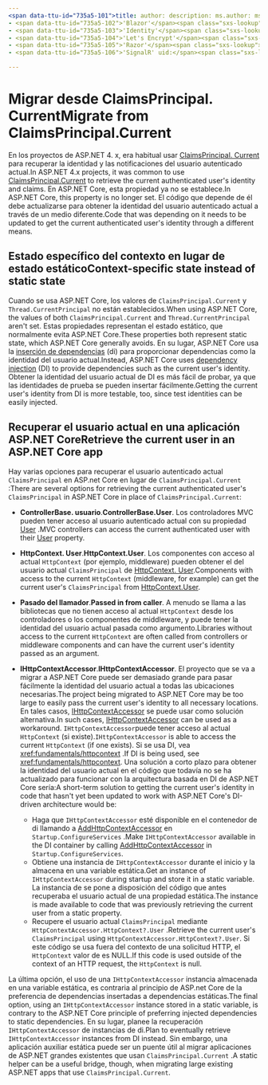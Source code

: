 ```yaml
---
<span data-ttu-id="735a5-101">title: author: description: ms.author: ms.custom: ms.date: no-loc:</span><span class="sxs-lookup"><span data-stu-id="735a5-101">title: author: description: ms.author: ms.custom: ms.date: no-loc:</span></span>
- <span data-ttu-id="735a5-102">'Blazor'</span><span class="sxs-lookup"><span data-stu-id="735a5-102">'Blazor'</span></span>
- <span data-ttu-id="735a5-103">'Identity'</span><span class="sxs-lookup"><span data-stu-id="735a5-103">'Identity'</span></span>
- <span data-ttu-id="735a5-104">'Let's Encrypt'</span><span class="sxs-lookup"><span data-stu-id="735a5-104">'Let's Encrypt'</span></span>
- <span data-ttu-id="735a5-105">'Razor'</span><span class="sxs-lookup"><span data-stu-id="735a5-105">'Razor'</span></span>
- <span data-ttu-id="735a5-106">'SignalR' uid:</span><span class="sxs-lookup"><span data-stu-id="735a5-106">'SignalR' uid:</span></span> 

---
```

# <a name="migrate-from-claimsprincipalcurrent"></a><span data-ttu-id="735a5-107">Migrar desde ClaimsPrincipal. Current</span><span class="sxs-lookup"><span data-stu-id="735a5-107">Migrate from ClaimsPrincipal.Current</span></span>

<span data-ttu-id="735a5-108">En los proyectos de ASP.NET 4. x, era habitual usar [ClaimsPrincipal. Current](/dotnet/api/system.security.claims.claimsprincipal.current) para recuperar la identidad y las notificaciones del usuario autenticado actual.</span><span class="sxs-lookup"><span data-stu-id="735a5-108">In ASP.NET 4.x projects, it was common to use [ClaimsPrincipal.Current](/dotnet/api/system.security.claims.claimsprincipal.current) to retrieve the current authenticated user's identity and claims.</span></span> <span data-ttu-id="735a5-109">En ASP.NET Core, esta propiedad ya no se establece.</span><span class="sxs-lookup"><span data-stu-id="735a5-109">In ASP.NET Core, this property is no longer set.</span></span> <span data-ttu-id="735a5-110">El código que depende de él debe actualizarse para obtener la identidad del usuario autenticado actual a través de un medio diferente.</span><span class="sxs-lookup"><span data-stu-id="735a5-110">Code that was depending on it needs to be updated to get the current authenticated user's identity through a different means.</span></span>

## <a name="context-specific-state-instead-of-static-state"></a><span data-ttu-id="735a5-111">Estado específico del contexto en lugar de estado estático</span><span class="sxs-lookup"><span data-stu-id="735a5-111">Context-specific state instead of static state</span></span>

<span data-ttu-id="735a5-112">Cuando se usa ASP.NET Core, los valores de `ClaimsPrincipal.Current` y `Thread.CurrentPrincipal` no están establecidos.</span><span class="sxs-lookup"><span data-stu-id="735a5-112">When using ASP.NET Core, the values of both `ClaimsPrincipal.Current` and `Thread.CurrentPrincipal` aren't set.</span></span> <span data-ttu-id="735a5-113">Estas propiedades representan el estado estático, que normalmente evita ASP.NET Core.</span><span class="sxs-lookup"><span data-stu-id="735a5-113">These properties both represent static state, which ASP.NET Core generally avoids.</span></span> <span data-ttu-id="735a5-114">En su lugar, ASP.NET Core usa la [inserción de dependencias](xref:fundamentals/dependency-injection) (di) para proporcionar dependencias como la identidad del usuario actual.</span><span class="sxs-lookup"><span data-stu-id="735a5-114">Instead, ASP.NET Core uses [dependency injection](xref:fundamentals/dependency-injection) (DI) to provide dependencies such as the current user's identity.</span></span> <span data-ttu-id="735a5-115">Obtener la identidad del usuario actual de DI es más fácil de probar, ya que las identidades de prueba se pueden insertar fácilmente.</span><span class="sxs-lookup"><span data-stu-id="735a5-115">Getting the current user's identity from DI is more testable, too, since test identities can be easily injected.</span></span>

## <a name="retrieve-the-current-user-in-an-aspnet-core-app"></a><span data-ttu-id="735a5-116">Recuperar el usuario actual en una aplicación ASP.NET Core</span><span class="sxs-lookup"><span data-stu-id="735a5-116">Retrieve the current user in an ASP.NET Core app</span></span>

<span data-ttu-id="735a5-117">Hay varias opciones para recuperar el usuario autenticado actual `ClaimsPrincipal` en ASP.net Core en lugar de `ClaimsPrincipal.Current` :</span><span class="sxs-lookup"><span data-stu-id="735a5-117">There are several options for retrieving the current authenticated user's `ClaimsPrincipal` in ASP.NET Core in place of `ClaimsPrincipal.Current`:</span></span>

* <span data-ttu-id="735a5-118">**ControllerBase. usuario**.</span><span class="sxs-lookup"><span data-stu-id="735a5-118">**ControllerBase.User**.</span></span> <span data-ttu-id="735a5-119">Los controladores MVC pueden tener acceso al usuario autenticado actual con su propiedad [User](/dotnet/api/microsoft.aspnetcore.mvc.controllerbase.user) .</span><span class="sxs-lookup"><span data-stu-id="735a5-119">MVC controllers can access the current authenticated user with their [User](/dotnet/api/microsoft.aspnetcore.mvc.controllerbase.user) property.</span></span>
* <span data-ttu-id="735a5-120">**HttpContext. User**.</span><span class="sxs-lookup"><span data-stu-id="735a5-120">**HttpContext.User**.</span></span> <span data-ttu-id="735a5-121">Los componentes con acceso al actual `HttpContext` (por ejemplo, middleware) pueden obtener el del usuario actual `ClaimsPrincipal` de [HttpContext. User](/dotnet/api/microsoft.aspnetcore.http.httpcontext.user).</span><span class="sxs-lookup"><span data-stu-id="735a5-121">Components with access to the current `HttpContext` (middleware, for example) can get the current user's `ClaimsPrincipal` from [HttpContext.User](/dotnet/api/microsoft.aspnetcore.http.httpcontext.user).</span></span>
* <span data-ttu-id="735a5-122">**Pasado del llamador**.</span><span class="sxs-lookup"><span data-stu-id="735a5-122">**Passed in from caller**.</span></span> <span data-ttu-id="735a5-123">A menudo se llama a las bibliotecas que no tienen acceso al actual `HttpContext` desde los controladores o los componentes de middleware, y puede tener la identidad del usuario actual pasada como argumento.</span><span class="sxs-lookup"><span data-stu-id="735a5-123">Libraries without access to the current `HttpContext` are often called from controllers or middleware components and can have the current user's identity passed as an argument.</span></span>
* <span data-ttu-id="735a5-124">**IHttpContextAccessor**.</span><span class="sxs-lookup"><span data-stu-id="735a5-124">**IHttpContextAccessor**.</span></span> <span data-ttu-id="735a5-125">El proyecto que se va a migrar a ASP.NET Core puede ser demasiado grande para pasar fácilmente la identidad del usuario actual a todas las ubicaciones necesarias.</span><span class="sxs-lookup"><span data-stu-id="735a5-125">The project being migrated to ASP.NET Core may be too large to easily pass the current user's identity to all necessary locations.</span></span> <span data-ttu-id="735a5-126">En tales casos, [IHttpContextAccessor](/dotnet/api/microsoft.aspnetcore.http.ihttpcontextaccessor) se puede usar como solución alternativa.</span><span class="sxs-lookup"><span data-stu-id="735a5-126">In such cases, [IHttpContextAccessor](/dotnet/api/microsoft.aspnetcore.http.ihttpcontextaccessor) can be used as a workaround.</span></span> <span data-ttu-id="735a5-127">`IHttpContextAccessor`puede tener acceso al actual `HttpContext` (si existe).</span><span class="sxs-lookup"><span data-stu-id="735a5-127">`IHttpContextAccessor` is able to access the current `HttpContext` (if one exists).</span></span> <span data-ttu-id="735a5-128">Si se usa DI, vea <xref:fundamentals/httpcontext> .</span><span class="sxs-lookup"><span data-stu-id="735a5-128">If DI is being used, see <xref:fundamentals/httpcontext>.</span></span> <span data-ttu-id="735a5-129">Una solución a corto plazo para obtener la identidad del usuario actual en el código que todavía no se ha actualizado para funcionar con la arquitectura basada en DI de ASP.NET Core sería:</span><span class="sxs-lookup"><span data-stu-id="735a5-129">A short-term solution to getting the current user's identity in code that hasn't yet been updated to work with ASP.NET Core's DI-driven architecture would be:</span></span>

  * <span data-ttu-id="735a5-130">Haga que `IHttpContextAccessor` esté disponible en el contenedor de di llamando a [AddHttpContextAccessor](https://github.com/aspnet/Hosting/issues/793) en `Startup.ConfigureServices` .</span><span class="sxs-lookup"><span data-stu-id="735a5-130">Make `IHttpContextAccessor` available in the DI container by calling [AddHttpContextAccessor](https://github.com/aspnet/Hosting/issues/793) in `Startup.ConfigureServices`.</span></span>
  * <span data-ttu-id="735a5-131">Obtiene una instancia de `IHttpContextAccessor` durante el inicio y la almacena en una variable estática.</span><span class="sxs-lookup"><span data-stu-id="735a5-131">Get an instance of `IHttpContextAccessor` during startup and store it in a static variable.</span></span> <span data-ttu-id="735a5-132">La instancia de se pone a disposición del código que antes recuperaba el usuario actual de una propiedad estática.</span><span class="sxs-lookup"><span data-stu-id="735a5-132">The instance is made available to code that was previously retrieving the current user from a static property.</span></span>
  * <span data-ttu-id="735a5-133">Recupere el usuario actual `ClaimsPrincipal` mediante `HttpContextAccessor.HttpContext?.User` .</span><span class="sxs-lookup"><span data-stu-id="735a5-133">Retrieve the current user's `ClaimsPrincipal` using `HttpContextAccessor.HttpContext?.User`.</span></span> <span data-ttu-id="735a5-134">Si este código se usa fuera del contexto de una solicitud HTTP, el `HttpContext` valor de es NULL.</span><span class="sxs-lookup"><span data-stu-id="735a5-134">If this code is used outside of the context of an HTTP request, the `HttpContext` is null.</span></span>

<span data-ttu-id="735a5-135">La última opción, el uso de una `IHttpContextAccessor` instancia almacenada en una variable estática, es contraria al principio de ASP.net Core de la preferencia de dependencias insertadas a dependencias estáticas.</span><span class="sxs-lookup"><span data-stu-id="735a5-135">The final option, using an `IHttpContextAccessor` instance stored in a static variable, is contrary to the ASP.NET Core principle of preferring injected dependencies to static dependencies.</span></span> <span data-ttu-id="735a5-136">En su lugar, planee la recuperación `IHttpContextAccessor` de instancias de di.</span><span class="sxs-lookup"><span data-stu-id="735a5-136">Plan to eventually retrieve `IHttpContextAccessor` instances from DI instead.</span></span> <span data-ttu-id="735a5-137">Sin embargo, una aplicación auxiliar estática puede ser un puente útil al migrar aplicaciones de ASP.NET grandes existentes que usan `ClaimsPrincipal.Current` .</span><span class="sxs-lookup"><span data-stu-id="735a5-137">A static helper can be a useful bridge, though, when migrating large existing ASP.NET apps that use `ClaimsPrincipal.Current`.</span></span>
